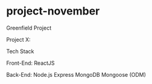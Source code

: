 # project-november
Greenfield Project

Project X:

Tech Stack

Front-End:
ReactJS

Back-End:
Node.js
Express
MongoDB
Mongoose (ODM)


